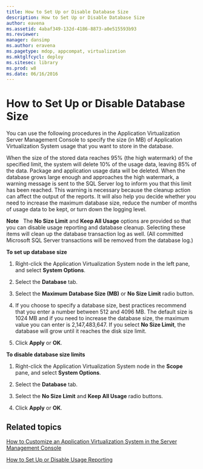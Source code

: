 ```yaml
---
title: How to Set Up or Disable Database Size
description: How to Set Up or Disable Database Size
author: eavena
ms.assetid: 4abaf349-132d-4186-8873-a0e515593b93
ms.reviewer: 
manager: dansimp
ms.author: eravena
ms.pagetype: mdop, appcompat, virtualization
ms.mktglfcycl: deploy
ms.sitesec: library
ms.prod: w8
ms.date: 06/16/2016
---
```



# How to Set Up or Disable Database Size


You can use the following procedures in the Application Virtualization Server Management Console to specify the size (in MB) of Application Virtualization System usage that you want to store in the database.

When the size of the stored data reaches 95% (the high watermark) of the specified limit, the system will delete 10% of the usage data, leaving 85% of the data. Package and application usage data will be deleted. When the database grows large enough and approaches the high watermark, a warning message is sent to the SQL Server log to inform you that this limit has been reached. This warning is necessary because the cleanup action can affect the output of the reports. It will also help you decide whether you need to increase the maximum database size, reduce the number of months of usage data to be kept, or turn down the logging level.

**Note**  
The **No Size Limit** and **Keep All Usage** options are provided so that you can disable usage reporting and database cleanup. Selecting these items will clean up the database transaction log as well. (All committed Microsoft SQL Server transactions will be removed from the database log.)

 

**To set up database size**

1.  Right-click the Application Virtualization System node in the left pane, and select **System Options**.

2.  Select the **Database** tab.

3.  Select the **Maximum Database Size (MB)** or **No Size Limit** radio button.

4.  If you choose to specify a database size, best practices recommend that you enter a number between 512 and 4096 MB. The default size is 1024 MB and if you need to increase the database size, the maximum value you can enter is 2,147,483,647. If you select **No Size Limit**, the database will grow until it reaches the disk size limit.

5.  Click **Apply** or **OK**.

**To disable database size limits**

1.  Right-click the Application Virtualization System node in the **Scope** pane, and select **System Options**.

2.  Select the **Database** tab.

3.  Select the **No Size Limit** and **Keep All Usage** radio buttons.

4.  Click **Apply** or **OK**.

## Related topics


[How to Customize an Application Virtualization System in the Server Management Console](how-to-customize-an-application-virtualization-system-in-the-server-management-console.md)

[How to Set Up or Disable Usage Reporting](how-to-set-up-or-disable-usage-reporting.md)

 

 





